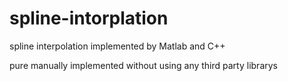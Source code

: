 # spline-intorplation
spline interpolation implemented by Matlab and C++

pure manually implemented without using any third party librarys
